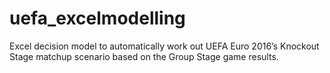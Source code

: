 # uefa_excelmodelling
Excel decision model to automatically work out UEFA Euro 2016’s Knockout Stage matchup scenario based on the Group Stage game results.

